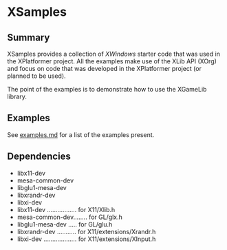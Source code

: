 # XSamples #

## Summary


XSamples provides a collection of *XWindows* starter code that was used in the XPlatformer project.  All the examples make use of the XLib API (XOrg) and focus on code that was developed in the XPlatformer project (or planned to be used).  

The point of the examples is to demonstrate how to use the XGameLib library.

## Examples

See [examples.md](examples.md) for a list of the examples present.

## Dependencies

* libx11-dev
* mesa-common-dev
* libglu1-mesa-dev
* libxrandr-dev  
* libxi-dev 
* libx11-dev ................. for X11/Xlib.h
* mesa-common-dev........ for GL/glx.h
* libglu1-mesa-dev ..... for GL/glu.h
* libxrandr-dev ........... for X11/extensions/Xrandr.h
* libxi-dev ................... for X11/extensions/XInput.h